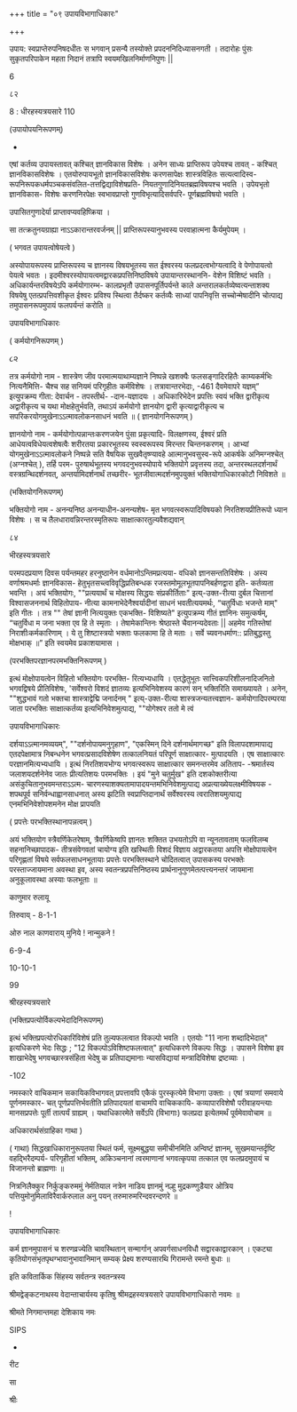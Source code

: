 +++
title = "०९ उपायविभागाधिकारः"

+++

उपाय: स्वप्राप्तेरुपनिषदधीतः स भगवान् प्रसन्यै तस्योक्ते प्रपदननिदिध्यासनगती । तदारोहः पुंसः सुकृतपरिपाकेन महता निदानं तत्रापि स्वयमखिलनिर्माणनिपुणः || 

6 

८२ 

8 : धीरहस्यत्रयसारे 110 

(उपायोपयनिरूपणम्) 

- 

एषां कर्तव्य उपायस्तावत् कश्चित् ज्ञानविकास विशेषः । अनेन साध्यः प्राप्तिरूप उपेयश्च तावत् - कश्चित् ज्ञानविकासविशेषः । एतयोरुपायभूतो ज्ञानविकासविशेषः करणसापेक्षः शास्त्रविहितः सत्यत्वादिस्व-रूपनिरूपकधर्मपञ्चकसंवलित-तत्तद्विद्याविशेषप्रति- नियतगुणादिनियतब्रह्मविषयश्च भवति । उपेयभृतो ज्ञानविकास- विशेषः करणनिरपेक्षः स्वभावप्राप्तो गुणविभृत्यादिसर्वपरि- पूर्णब्रह्मविषयो भवति । 

उपासितगुणादेर्या प्राप्तावप्यवहिष्क्रिया । 

सा तत्क्रतुनयग्राह्या नाऽऽकारान्तरवर्जनम् || प्राप्तिरूपस्यानुभवस्य परवाहात्मना कैर्यमुपेयम् । 

( भगवत उपायत्वोषेयत्वे ) 

अस्योपायरूपस्य प्राप्तिरूपस्य च ज्ञानस्य विषयभूतस्य सत ईश्वरस्य फलप्रदत्वभोग्यत्वादि वे पेणोपायत्वो पेयत्वे भवतः । इदमीश्वरस्योपायत्वमद्वारकप्रपत्तिनिष्ठविषये उपायान्तरस्थाननि- वेशेन विशिष्टं भवति । अधिकार्यन्तरविषयेऽपि कर्मयोगारम्भ- कालप्रभृतौ उपासनपूर्तिपर्यन्ते काले अन्तरालकर्तव्येष्वत्यन्ताशक्य विषयेषु एतत्प्रपत्तिवशीकृत ईश्वरः प्रविश्य स्थित्वा तैर्दष्कर कर्तव्यैः साध्यां पापनिवृत्ति सच्चोन्मेषादीनि चोत्पाद्य तमुपासनरूपमुपायं फलपर्यन्तं करोति ॥ 

उपायविभागाधिकारः 

( कर्मयोगनिरूपणम् ) 

૮૨ 

तत्र कर्मयोगो नाम - शास्त्रेण जीव परमात्मयाथाम्यज्ञाने निष्पन्ने खशक्यैः फलसङ्गादिरहितैः काम्यकर्मभिः नित्यनैमित्ति- चैश्च सह सनियमं परिगृहीतः कर्मविशेषः । तत्रावान्तरभेदाः, -461 दैवमेवापरे यज्ञम्” इत्युपक्रम्य गीता: देवार्चन - तपस्तीर्थ- -दान-यज्ञादयः । अधिकारिभेदेन प्रपत्तिः स्वयं भक्ति द्वारीकृत्य अद्वारीकृत्य च यथा मोक्षहेतुर्भवति, तथाऽयं कर्मयोगो ज्ञानयोग द्वारी कृत्याद्वारीकृत्य च सपरिकरयोगमुखेनाऽऽत्मावलोकनसाधनं भवति ॥ ( ज्ञानयोगनिरूपणम् ) 

ज्ञानयोगो नाम - कर्मयोगोत्पन्नान्तःकरणजयेन पुंसा प्रकृत्यादि- विलक्षणस्य, ईश्वरं प्रति आधेयत्वविधेयत्वशेषत्वैः शरीरतया प्रकारभूतस्य स्वस्वरूपस्य मिरन्तर चिन्तनकरणम् । आभ्यां योगमुखेनाऽऽत्मावलोकने निष्पन्ने सति वैषयिक सुखवैतृष्ण्यावहे आत्मानुभवसुस्व-रूपे आकर्षके अनिमग्नश्चेत् (अग्नश्चेत् ), तर्हि परम- पुरुषार्थभूतस्य भगवदनुभवस्योपाये भक्तियोगे प्रवृत्तस्य तदा, अन्तरस्थलदर्शनार्थं वस्त्रग्रन्थिदर्शनवत्, अन्तर्यामिदर्शनार्थं तच्छरीर- भूतजीवात्मदर्शनमुपयुक्तं भक्तियोगाधिकारकोटौ निविशते ॥ 

(भक्तियोगनिरूपणम्) 

भक्तियोगो नाम - अनन्यनिष्ठ अनन्याधीन-अनन्यशेष- मृत भगवत्स्वरूपादिविषयको निरतिशयप्रीतिरूपो ध्यान विशेषः । स च तैलधारावन्निरन्तरस्मृतिरूपः साक्षात्कारतुल्यवैशद्यवान् 

८४ 

भीरहस्यत्रयसारे 

परमपदप्रयाण दिवस पर्यन्तमहर हरनुष्ठानेन वर्धमानोऽन्तिमप्रत्यया- वधिको ज्ञानसन्ततिविशेषः । अस्य वर्णाश्रमधर्माः ज्ञानविकास- हेतुभृतसच्त्वविवृद्धिप्रतिबन्धक रजस्तमोमूलभूतपापनिबर्हणद्वारा इति- कर्तव्यता भवन्ति । अयं भक्तियोगः, ""प्रत्ययार्थं च मोक्षस्य सिद्धयः संप्रकीर्तिताः" इत्य्-उक्त-रीत्या दुर्बल चित्तानां विश्वासजननार्थ विहितोपाय- नीत्या कामनाभेदेनैश्वर्यादीनां साधनं भवतीत्ययमर्थः, “चतुर्विधाः भजन्ते माम्" इति गीतः । तत्र "" तेषां ज्ञानी नित्ययुक्तः एकभक्ति- विशिष्यते" इत्युपक्रम्य गीतं ज्ञानिनः समुत्कर्षम्, “चतुर्विधा म जना भक्ता एव हि ते स्मृताः । तेषामेकान्तिनः श्रेष्ठास्ते चैवानन्यदेवताः || अहमेव गतिस्तेषां निराशीःकर्मकारिणाम् । ये तु शिष्टास्त्रयो भक्ताः फलकामा हि ते मताः । सर्वे च्यवनधर्माण:: प्रतिबुद्धस्तु मोक्षभाक् ॥” इति स्वयमेव प्रकाशयामास । 

(परभक्तिपरज्ञानपरमभक्तिनिरूपणम् ) 

इत्थं मोक्षोपायत्वेन विहितो भक्तियोगः परभक्ति- रित्यभ्यधायि । एतद्धेतुभूतः सात्त्विकपरिशीलनादिजनितो भगवद्विषये प्रीतिविशेषः, 'सर्वेश्वरो विशदं ज्ञातव्यः इत्यभिनिवेशस्य कारणं सन् भक्तिरिति समाख्यायते । अनेन, ""शुद्धभावं गतो भक्तचा शास्त्राद्वेद्मि जनार्दनम् " इत्य्-उक्त-रीत्या शास्त्रजन्यतत्त्वज्ञान- कर्मयोगादिपरम्परया जाता परभक्तिः साक्षात्कर्तव्य इत्यभिनिवेशमुत्पाद्य, ""योगेश्वर ततो मे त्वं 

उपायविभागाधिकारः 

दर्शयाऽऽत्मानमव्ययम्", ""दर्शनोपायमनुगृहाण", "एकस्मिन् दिने दर्शनार्थमागच्छ" इति विलापदशामापाद्य एतदपेक्षामात्र निबन्धनेन भगवत्प्रसादविशेषेण तत्कालनियतं परिपूर्ण साक्षात्कार- मुत्पादयति । एष साक्षात्कारः परज्ञानमित्यभ्यधायि । इत्थं निरतिशयभोग्य भगवत्स्वरूप साक्षात्कार समनन्तरमेव अतिताप- -श्रमार्तस्य जलाशयदर्शनेनेव जातः प्रीत्यतिशयः परमभक्तिः । इयं "मुने चतुर्मुख" इति दशकोक्तरीत्या असंकुचितानुभवमन्तराऽऽत्म- चारणस्याशक्यतामापादयन्तमभिनिवेशमुत्पाद्य अप्रत्याख्येयलक्ष्मीविषयक - शपथपूर्व सनिर्वन्धाह्वानसाधनात् अस्य झटिति स्वप्राप्तिदानार्थं सर्वेश्वरस्य त्वरातिशयमुत्पाद्य एनमभिनिवेशोपशमनेन मोक्ष प्रापयति 

( प्रपत्तेः परभक्तिस्थानापन्नत्वम् ) 

अयं भक्तियोग स्त्रैवर्णिकेतरेषाम्, त्रैवर्णिकेष्वपि ज्ञानतः शक्तित उभयतोऽपि वा न्यूनतावताम् फलविलम्ब सहनानिच्छापादक- तीत्रसंवेगवतां चायोग्य इति खस्थितीः विशदं विज्ञाय अद्वारकतया अपत्ति मोक्षोपायत्वेन परिगृह्णतां विषये सर्वफलसाधनभूतायाः प्रपत्तेः परभक्तिस्थाने चोदितत्वात् उपासकस्य परभक्तेः परस्ताज्जायमाना अवस्था इव, अस्य स्वतन्त्रप्रपत्तिनिष्ठस्य प्रार्थनानुगुणमेतत्पत्त्यनन्तरं जायमाना अनुकूलावस्था अस्याः फलभूताः ॥ 

काणुमार रुलायू 

तिरुवाय् - 8-1-1 

ओरु नाल काणवाराय् मुनिये ! नान्मुकने ! 

6-9-4 

10-10-1 

99 

श्रीरहस्यत्रयसारे 

(भक्तिप्रपत्योर्विकल्पभेदादिनिरूपणम्) 

इत्थं भक्तिप्रपत्योरधिकारिविशेषं प्रति तुल्यफलत्वात विकल्पो भवति । एतयोः "11 नाना शब्दादिभेदात्" इत्यधिकरणे भेदः सिद्धः ; "12 विकल्पोऽविशिष्टफलत्वात्" इत्यधिकरणे विकल्पः सिद्धः । उपासने विशेषा इव शाखाभेदेषु भगवच्छास्त्रसंहिता भेदेषु क प्रतिपाद्यमानाः न्यासविद्यायां मन्त्रादिविशेषा द्रष्टव्याः । 

-102 

नमस्कारे वाचिकमान सकायिकविभागवत् प्रपत्तावपि एकैकं पुरस्कृत्येमे विभागा उक्ताः । एषां त्रयाणां समवाये पूर्णनमस्कार- चत् पूर्णप्रपत्तिर्भवतीति प्रतिपादयतां वाचामपि वाचिककायि- कव्यापारविशेषौ परीवाहयन्त्याः मानसप्रपत्तेः पूर्ती तात्पर्यं ग्राह्यम् । यथाधिकारमेते सर्वेऽपि (विभागाः) फलप्रदा इत्येतमर्थं पूर्वमेवावोचाम ॥ 

अधिकारार्थसंग्राहिका गाथा ) 

( गाथा) सिद्धखाधिकारानुरूपतया स्थितं फर्म, सूक्ष्मबुद्धया समीचीनमिति अन्विष्टं ज्ञानम्, सुखमयान्तर्दृष्टि वहद्भिरैदम्पर्य- परिगृहीतां भक्तिम्, अकिञ्चनानां त्वरमाणानां भगवत्कृपया तत्काल एव फलप्रदमुपायं च विजानन्तो ब्राह्मणाः ॥ 

नित्रनिलैक्कुर निर्कुङ्करुममुं नेर्मतियाल नत्रेन नाडिय ज्ञानमुं नल्हु मुद्रकण्णुडैयार ओत्रिय पत्तियुमोनुमिलाविरैवार्करुलाल अनु पयन् तरुमारुमरिन्दवरन्दणरे ॥ 

! 

उपायविभागाधिकारः 

कर्म ज्ञानमुपासनं च शरणव्रज्येति चावस्थितान् सन्मार्गान् अपवर्गसाधनविधौ सद्वारकाद्वारकान् । एकट्या कृतियोगसंभृतपृथग्भावानुभावानिमान् सम्यक् प्रेक्ष्य शरण्यसारथि गिरामन्ते रमन्ते बुधाः ॥ 

इति कवितार्किक सिंहस्य सर्वतन्त्र स्वतन्त्रस्य 

श्रीमद्वेङ्कटनाथस्य वेदान्ताचार्यस्य कृतिषु श्रीमद्रहस्यत्रयसारे उपायविभागाधिकारो नवमः ॥ 

श्रीमते निगमान्तमहा देशिकाय नमः 

SIPS 

- 

रीट 

सा 

श्रीः 
